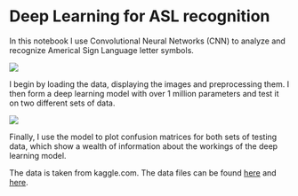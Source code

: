 # Deep Learning for ASL recognition

In this notebook I use Convolutional Neural Networks (CNN) to analyze and recognize Americal Sign Language letter symbols.

![](https://upload.wikimedia.org/wikipedia/commons/thumb/d/d1/Asl_alphabet_gallaudet.png/480px-Asl_alphabet_gallaudet.png)

I begin by loading the data, displaying the images and preprocessing them. I then form a deep learning model with over 1 million parameters and test it on two different sets of data.

![](https://i.imgur.com/6Crxeo5.png)

Finally, I use the model to plot confusion matrices for both sets of testing data, which show a wealth of information about the workings of the deep learning model.

The data is taken from kaggle.com. The data files can be found [here](https://www.kaggle.com/grassknoted/asl-alphabet) and [here](https://www.kaggle.com/danrasband/asl-alphabet-test).
